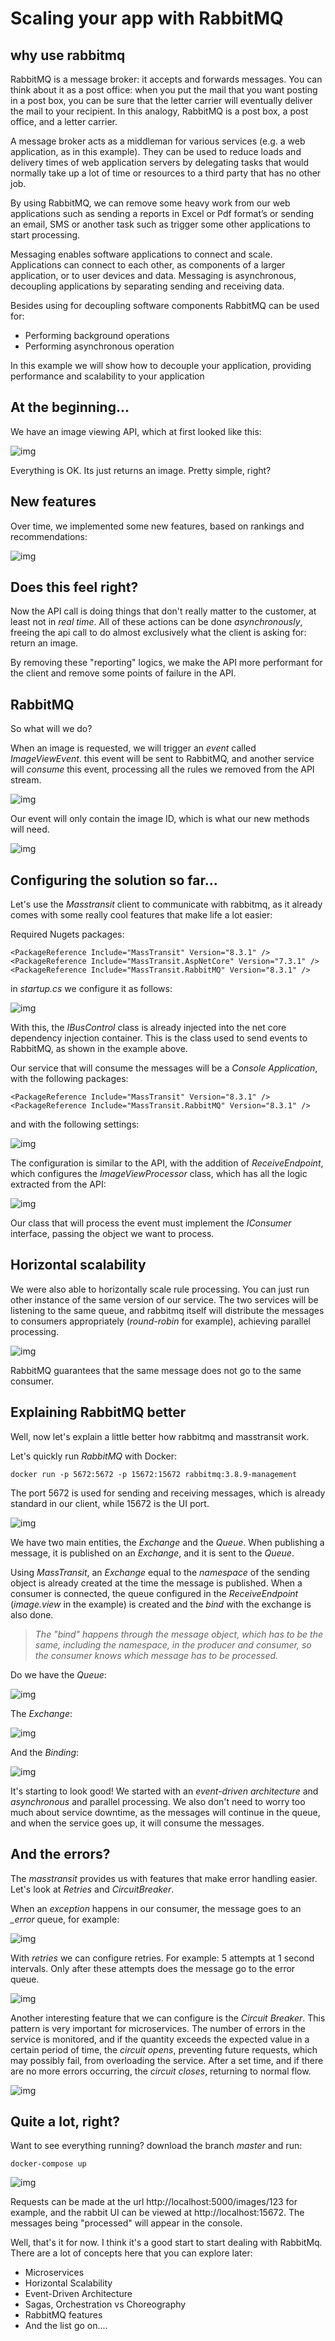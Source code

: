 # Scaling your app with RabbitMQ

## why use rabbitmq

RabbitMQ is a message broker: it accepts and forwards messages. You can think about it as a post office: when you put the mail that you want posting in a post box, you can be sure that the letter carrier will eventually deliver the mail to your recipient. In this analogy, RabbitMQ is a post box, a post office, and a letter carrier.

A message broker acts as a middleman for various services (e.g. a web application, as in this example). They can be used to reduce loads and delivery times of web application servers by delegating tasks that would normally take up a lot of time or resources to a third party that has no other job.

By using RabbitMQ, we can remove some heavy work from our web applications such as sending a reports in Excel or Pdf format’s or sending an email, SMS or another task such as trigger some other applications to start processing.

Messaging enables software applications to connect and scale. Applications can connect to each other, as components of a larger application, or to user devices and data. Messaging is asynchronous, decoupling applications by separating sending and receiving data.

Besides using for decoupling software components RabbitMQ can be used for:

- Performing background operations
- Performing asynchronous operation

In this example we will show how to decouple your application, providing performance and scalability to your application

## At the beginning...

We have an image viewing API, which at first looked like this:

![img](./images/get-img-01.PNG)

Everything is OK. Its just returns an image. Pretty simple, right?

## New features

Over time, we implemented some new features, based on rankings and recommendations:

![img](./images/get-img-02.PNG)

## Does this feel right?

Now the API call is doing things that don't really matter to the customer, at least not in *real time*. All of these actions can be done *asynchronously*, freeing the api call to do almost exclusively what the client is asking for: return an image.

By removing these "reporting" logics, we make the API more performant for the client and remove some points of failure in the API.

## RabbitMQ

So what will we do?

When an image is requested, we will trigger an *event* called *ImageViewEvent*. this event will be sent to RabbitMQ, and another service will *consume* this event, processing all the rules we removed from the API stream.

![img](./images/get-img-03.PNG)

Our event will only contain the image ID, which is what our new methods will need.

![img](./images/arq-01.png)

## Configuring the solution so far...

Let's use the *Masstransit* client to communicate with rabbitmq, as it already comes with some really cool features that make life a lot easier:

Required Nugets packages:

```
<PackageReference Include="MassTransit" Version="8.3.1" />
<PackageReference Include="MassTransit.AspNetCore" Version="7.3.1" />
<PackageReference Include="MassTransit.RabbitMQ" Version="8.3.1" />
```

in *startup.cs* we configure it as follows:

![img](./images/config-01.PNG)

With this, the *IBusControl* class is already injected into the net core dependency injection container. This is the class used to send events to RabbitMQ, as shown in the example above.

Our service that will consume the messages will be a *Console Application*, with the following packages:

```
<PackageReference Include="MassTransit" Version="8.3.1" />
<PackageReference Include="MassTransit.RabbitMQ" Version="8.3.1" />
```

and with the following settings:

![img](./images/service-04.PNG)

The configuration is similar to the API, with the addition of *ReceiveEndpoint*, which configures the *ImageViewProcessor* class, which has all the logic extracted from the API:

![img](./images/service-02.PNG)

Our class that will process the event must implement the *IConsumer* interface, passing the object we want to process.

## Horizontal scalability

We were also able to horizontally scale rule processing. You can just run other instance of the same version of our service.
The two services will be listening to the same queue, and rabbitmq itself will distribute the messages to consumers appropriately (*round-robin* for example), achieving parallel processing.

![img](./images/arq-02.png)

RabbitMQ guarantees that the same message does not go to the same consumer.

## Explaining RabbitMQ better

Well, now let's explain a little better how rabbitmq and masstransit work.

Let's quickly run *RabbitMQ* with Docker:
```
docker run -p 5672:5672 -p 15672:15672 rabbitmq:3.8.9-management
```
The port 5672 is used for sending and receiving messages, which is already standard in our client, while 15672 is the UI port.

![img](./images/rabbitmq-02.PNG)

We have two main entities, the *Exchange* and the *Queue*. When publishing a message, it is published on an *Exchange*, and it is sent to the *Queue*.

Using *MassTransit*, an *Exchange* equal to the *namespace* of the sending object is already created at the time the message is published. When a consumer is connected, the queue configured in the *ReceiveEndpoint* (*image.view* in the example) is created and the *bind* with the exchange is also done.

> _*The "bind" happens through the message object, which has to be the same, including the namespace, in the producer and consumer, so the consumer knows which message has to be processed.*_

Do we have the *Queue*:

![img](./images/rabbit_queue.PNG)


The *Exchange*:

![img](./images/rabbit_exchange.PNG)


And the *Binding*:

![img](./images/rabbit_bind.PNG)

It's starting to look good! We started with an *event-driven architecture* and *asynchronous* and parallel processing. We also don't need to worry too much about service downtime, as the messages will continue in the queue, and when the service goes up, it will consume the messages.

## And the errors?

The *masstransit* provides us with features that make error handling easier. Let's look at *Retries* and *CircuitBreaker*.

When an *exception* happens in our consumer, the message goes to an *_error* queue, for example:

![img](./images/rabbitmq-04.PNG)

With *retries* we can configure retries. For example: 5 attempts at 1 second intervals. Only after these attempts does the message go to the error queue.

![img](./images/service-03.PNG)

Another interesting feature that we can configure is the *Circuit Breaker*. This pattern is very important for microservices. The number of errors in the service is monitored, and if the quantity exceeds the expected value in a certain period of time, the *circuit opens*, preventing future requests, which may possibly fail, from overloading the service. After a set time, and if there are no more errors occurring, the *circuit closes*, returning to normal flow.

![img](./images/service-05.PNG)

## Quite a lot, right?

Want to see everything running? download the branch *master* and run:

```
docker-compose up
```
![img](./images/example.PNG)

Requests can be made at the url http://localhost:5000/images/123 for example, and the rabbit UI can be viewed at http://localhost:15672. The messages being "processed" will appear in the console.

Well, that's it for now. I think it's a good start to start dealing with RabbitMq. There are a lot of concepts here that you can explore later:

* Microservices
* Horizontal Scalability
* Event-Driven Architecture
* Sagas, Orchestration vs Choreography
* RabbitMQ features
* And the list go on....
